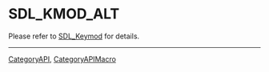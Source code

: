 # SDL_KMOD_ALT

Please refer to [SDL_Keymod](SDL_Keymod) for details.

----
[CategoryAPI](CategoryAPI), [CategoryAPIMacro](CategoryAPIMacro)

